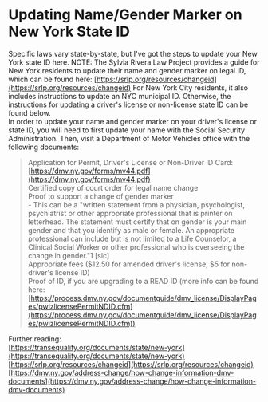 # Updating Name/Gender Marker on New York State ID
Specific laws vary state-by-state, but I've got the steps to update your New York state ID here.
NOTE: The Sylvia Rivera Law Project provides a guide for New York residents to update their name and gender marker on legal ID, which can be found here: [https://srlp.org/resources/changeid](https://srlp.org/resources/changeid) For New York City residents, it also includes instructions to update an NYC municipal ID. Otherwise, the instructions for updating a driver's license or non-license state ID can be found below.  
In order to update your name and gender marker on your driver's license or state ID, you will need to first update your name with the Social Security Administration. Then, visit a Department of Motor Vehicles office with the following documents:

> Application for Permit, Driver's License or Non-Driver ID Card: [https://dmv.ny.gov/forms/mv44.pdf](https://dmv.ny.gov/forms/mv44.pdf)  
> Certified copy of court order for legal name change  
> Proof to support a change of gender marker  
    - This can be a "written statement from a physician, psychologist, psychiatrist or other appropriate professional that is printer on letterhead. The statement must certify that on gender is your main gender and that you identify as male or female. An appropriate professional can include but is not limited to a Life Counselor, a Clinical Social Worker or other professional who is overseeing the change in gender."1 [sic]  
> Appropriate fees ($12.50 for amended driver's license, $5 for non-driver's license ID)  
> Proof of ID, if you are upgrading to a READ ID (more info can be found here: [https://process.dmv.ny.gov/documentguide/dmv_license/DisplayPages/pwizlicensePermitNDID.cfm](https://process.dmv.ny.gov/documentguide/dmv_license/DisplayPages/pwizlicensePermitNDID.cfm))

Further reading:  
[https://transequality.org/documents/state/new-york](https://transequality.org/documents/state/new-york)  
[https://srlp.org/resources/changeid](https://srlp.org/resources/changeid)  
[https://dmv.ny.gov/address-change/how-change-information-dmv-documents](https://dmv.ny.gov/address-change/how-change-information-dmv-documents)  